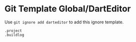 Git Template Global/DartEditor
===

Use `git ignore add darteditor` to add this ignore template.

```
.project
.buildlog
```
